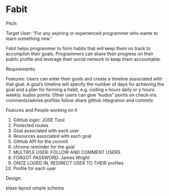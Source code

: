 # Fabit

Pitch:

Target User: “For any aspiring or experienced programmer who wants to learn something new.”

Fabit helps programmer to form habits that will keep them on track to accomplish their goals. Programmers can share their progress on their public profile and leverage their social network to keep them accountable.   


Requirements:


Features:
Users can enter their goals and create a timeline associated with that goal.
A goal’s timeline will specify the number of days for achieving the goal and a plan for forming a habit, e.g. coding x hours daily or y hours weekly.
kudos points:  Other users can give “kudos” points on check-ins.
comments/advise
profiles
follow
share
github integration and commits

Features and People working on it 

1. GitHub login: JOSE Tizol
2. Protected routes
3. Goal associated with each user
4. Resources associated with each goal
5. GitHub API for the commit
6. chrome reminder for the goal
7. MULTIPLE USER: FOLLOW AND COMMENT  USERS
8. FORGOT PASSWORD: James Wright
9. ONCE LOGED IN, REDIRECT USER TO THEIR profiles
10. Profile for each user



Design:


blaze layout
simple schema

